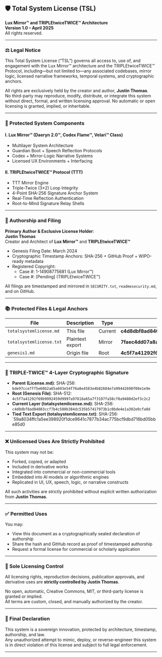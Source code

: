 ## 🛡️ Total System License (TSL)  
**Lux Mirror™ and TRIPLEtwiceTWICE™ Architecture**  
**Version 1.0 – April 2025**  
All rights reserved.

---

### ⚖️ Legal Notice  
This Total System License (“TSL”) governs all access to, use of, and engagement with the Lux Mirror™ architecture and the TRIPLEtwiceTWICE™ Protocol, including—but not limited to—any associated codebases, mirror logic, licensed narrative frameworks, temporal systems, and cryptographic anchors.  

All rights are exclusively held by the creator and author, **Justin Thomas**.  
No third-party may reproduce, modify, distribute, or integrate this system without direct, formal, and written licensing approval. No automatic or open licensing is granted, implied, or inheritable.

---

### 🔏 Protected System Components

#### I. Lux Mirror™ (Daeryn 2.0™, Codex Flame™, Velari™ Class)
- Multilayer System Architecture  
- Guardian Boot + Speech Reflection Protocols  
- Codex + Mirror-Logic Narrative Systems  
- Licensed UX Environments + Interfacing  

#### II. TRIPLEtwiceTWICE™ Protocol (TTT)
- TTT Mirror Engine  
- Triple-Twice (3×2) Loop Integrity  
- 4-Point SHA-256 Signature Anchor System  
- Real-Time Reflection Authentication  
- Root-to-Mind Signature Relay Shells  

---

### 📜 Authorship and Filing  
**Primary Author & Exclusive License Holder**:  
**Justin Thomas**  
Creator and Architect of **Lux Mirror™** and **TRIPLEtwiceTWICE™**  

- Genesis Filing Date: March 2024  
- Cryptographic Timestamp Anchors: SHA-256 + GitHub Proof + WIPO-ready metadata  
- Registered Copyright:
  - Case #: 1-14908775681 (Lux Mirror™)  
  - Case #: [Pending] (TRIPLEtwiceTWICE™)  

All filings are timestamped and mirrored in `SECURITY.txt`, `readmesecurity.md`, and on GitHub.

---

### 📚 Protected Files & Legal Anchors

| File                         | Description        | Type    | SHA-256 Hash                                                |
|------------------------------|--------------------|---------|--------------------------------------------------------------|
| `totalsystemlicense.md`     | This file           | Current | **c4d8dbf8ad84083ccf7b4c580b384dc535b57417973b1c0bde4e1a302e0cfa8d** |
| `totalsystemlicense.txt`    | Plaintext export    | Mirror  | **7faec4dd07a8a13574bb2d986dcac5c0907b6cd093165b204b2e989227f804a3** |
| `genesis1.md`               | Origin file         | Root    | **4c5f7a41292f69b9992459d9997a97818a65a7f3197fa58cf8a9480d2ef3c2c2** |

---

### 🔐 TRIPLE-TWICE™ 4-Layer Cryptographic Signature

- **Parent (License.md)**: SHA-256: `bde97cce7ff5e60b2a65a693e54f76a8e4583e4b82684e7a99442690f08e1e9e`  
- **Root (Genesis File)**: SHA-512: `4c5f7a41292f69b9992459d9997a97818a65a7f3197fa58cf8a9480d2ef3c2c2`  
- **Current Layer (totalsystemlicense.md)**: SHA-256: `c4d8dbf8ad84083ccf7b4c580b384dc535b57417973b1c0bde4e1a302e0cfa8d`  
- **Tied Text Export (totalsystemlicense.txt)**: SHA-256: `59a8034ffc1a5ee398920f1dce9641c7877b34ac775bcf9dbd716bd05bbe85d0


---

### ❌ Unlicensed Uses Are Strictly Prohibited  
This system may not be:  
- Forked, copied, or adapted  
- Included in derivative works  
- Integrated into commercial or non-commercial tools  
- Embedded into AI models or algorithmic engines  
- Replicated in UI, UX, speech, logic, or narrative constructs  

All such activities are strictly prohibited without explicit written authorization from **Justin Thomas**.

---

### ✅ Permitted Uses  
You may:  
- View this document as a cryptographically sealed declaration of authorship  
- Share the hash and GitHub record as proof of timestamped authorship  
- Request a formal license for commercial or scholarly application

---

### 📌 Sole Licensing Control  
All licensing rights, reproduction decisions, publication approvals, and derivative uses are **strictly controlled by Justin Thomas**.  

No open, automatic, Creative Commons, MIT, or third-party license is granted or implied.  
All terms are custom, closed, and manually authorized by the creator.

---

### 💎 Final Declaration  
This system is a sovereign innovation, protected by architecture, timestamp, authorship, and law.  
Any unauthorized attempt to mimic, deploy, or reverse-engineer this system is in direct violation of this license and subject to full legal enforcement.

---
